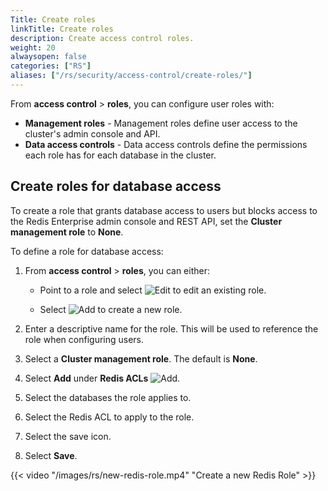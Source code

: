 ```yaml
---
Title: Create roles
linkTitle: Create roles
description: Create access control roles.
weight: 20
alwaysopen: false
categories: ["RS"]
aliases: ["/rs/security/access-control/create-roles/"]
---
```


From **access control** > **roles**, you can configure user roles with:

- **Management roles** - Management roles define user access to the cluster's admin console and API.
- **Data access controls** - Data access controls define the permissions each role has for each database in the cluster.

## Create roles for database access

To create a role that grants database access to users but blocks access to the Redis Enterprise admin console and REST API, set the **Cluster management role** to **None**.

To define a role for database access:

1. From **access control** > **roles**, you can either:

    - Point to a role and select ![Edit](/images/rc/icon_edit.png#no-click "Edit") to edit an existing role.

    - Select ![Add](/images/rs/icon_add.png#no-click "Add") to create a new role.

1. Enter a descriptive name for the role. This will be used to reference the role when configuring users.

1. Select a **Cluster management role**. The default is **None**.

1. Select **Add** under **Redis ACLs** ![Add](/images/rs/icon_add.png#no-click "Add").

1. Select the databases the role applies to.

1. Select the Redis ACL to apply to the role.

1. Select the save icon.

1. Select **Save**.

{{< video "/images/rs/new-redis-role.mp4" "Create a new Redis Role" >}}